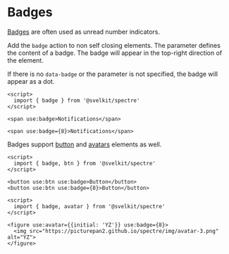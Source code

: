 # Badges

[Badges](https://picturepan2.github.io/spectre/components/badges.html) are often used as unread number indicators.

Add the `badge` action to non self closing elements. The parameter defines the content of a badge. The badge will appear in the top-right direction of the element.

If there is no `data-badge` or the parameter is not specified, the badge will appear as a dot.

```example
<script>
  import { badge } from '@svelkit/spectre'
</script>

<span use:badge>Notifications</span>

<span use:badge={8}>Notifications</span>
```

Badges support [button](spectre/buttons) and [avatars](spectre//avatars) elements as well.

```example
<script>
  import { badge, btn } from '@svelkit/spectre'
</script>

<button use:btn use:badge>Button</button>
<button use:btn use:badge={8}>Button</button>
```

```example
<script>
  import { badge, avatar } from '@svelkit/spectre'
</script>

<figure use:avatar={{initial: 'YZ'}} use:badge={8}>
  <img src="https://picturepan2.github.io/spectre/img/avatar-3.png" alt="YZ">
</figure>
```
